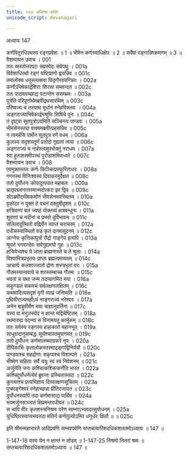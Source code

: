 ```yaml
---
title: १४७ अधिरथ-प्रवेशः
unicode_script: devanagari

---
```



अध्यायः 147

कर्णपितुरधिरथस्य रङ्गप्रवेशः ॥ 1 ॥ भीमेन कर्णस्याधिक्षेपः ॥ 2 ॥ सर्वेषां रङ्गान्निष्क्रमणम् ॥ 3 ॥
वैशम्पायन उवाच ।	001  
ततः स्रस्तोत्तरपटः सप्रस्वेदः सवेपथुः ।	001a  
विवेशाधिरथो रङ्गं यष्टिप्राणो ह्वयन्निव ॥	001c  
तमालोक्य धनुस्त्यक्त्वा पितृगौरवयन्त्रितः ।	002a  
कर्णोऽभिषेकार्द्रशिराः शिरसा समवन्दत ॥	002c  
ततः पादाववच्छाद्य पटान्तेन ससम्भ्रमः ।	003a  
पुत्रेति परिपूर्णार्थमब्रवीद्रथसारथिम् ॥	003c  
परिष्वज्य च तस्याथ मूर्धानं स्नेहविक्लवः ।	004a  
अङ्गराज्याभिषेकार्द्रमश्रुभिः सिषिचे पुनः ॥	004c  
तं दृष्ट्वा सूतपुत्रोऽयमिति सञ्चिन्त्य पाण्डवः ।	005a  
भीमसेनस्तदा वाक्यमब्रवीत्प्रहसन्निव ॥	005c  
न त्वमर्हसि पार्थेन सूतपुत्र रणे वधम् ।	006a  
कुलस्य सदृशस्तूर्णं प्रतोदो गृह्यतां त्वया ॥	006c  
अङ्गराज्यं च नार्हस्त्वमुपभोक्तुं नराधम ।	007a  
श्वा हुताशसमीपस्थं पुरोडाशमिवाध्वरे ॥	007c  
वैशम्पायन उवाच ।	008  
एवमुक्तस्ततः कर्णः किञ्चित्प्रस्फुरिताधरः ।	008a  
गगनस्थं विनिःश्वस्य दिवाकरमुदैक्षत ॥	008c  
ततो दुर्योधनः कोपादुत्पपात महाबलः ।	009a  
भ्रातृपद्मवनात्तस्मान्मदोत्कट इव द्विपः ॥	009c  
सोऽब्रवीद्भीमकर्माणं भीमसेनमवस्थितम् ।	010a  
वृकोदर न युक्तं ते वचनं वक्तुमीदृशम् ॥	010c  
क्षत्रियाणां बलं ज्यष्ठं योक्तव्यं क्षत्रबन्धुना ।	011a  
शूराणां च नदीनां च प्रभवो दुर्विभावनः ॥	011c  
सलिलादुत्थितो वह्निर्येन व्याप्तं चराचरम् ।	012a  
दधीचस्यास्थितो वज्रं कृतं दानवसूदनम् ॥	012c  
आग्नेयः कृत्तिकापुत्रो रौद्रो गाङ्गेय इत्यपि ।	013a  
श्रूयते भगवान्देवः सर्वगुह्यमयो गुहः ॥	013c  
क्षत्रियेभ्यश्च ये जाता ब्राह्मणास्ते च ते श्रुताः ।	014a  
विश्वामित्रप्रभृतयः प्राप्ता ब्रह्मत्वमव्ययम् ॥	014c  
आचार्यः कलशाज्जातो द्रोणः शस्त्रभृतां वरः ।	015a  
गौतमस्यान्ववाये च शरस्तम्बाच्च गौतमः ॥	015c  
भवतां च यथा जन्म तदप्यागमितं मया ।	016a  
सकुण्डलं सकवचं सर्वलक्षणलक्षितम् ।	016c  
कथमादित्यसदृशं मृगी व्याघ्रं जनिष्यति ॥	016e  
पृथिवीराज्यमर्होऽयं नाङ्गराज्यं नरेश्वरः ।	017a  
अनेन बाहुवीर्येण मया चाज्ञानुवर्तिना ॥	017c  
यस्य वा मनुजस्येदं न क्षान्तं मद्विचेष्टितम् ।	018a  
रथमारुह्य पद्भ्यां स विनामयतु कार्मुकम् ॥	018c  
ततः सर्वस्य रङ्गस्य हाहाकारो महानभूत् ।	019a  
साधुवादानुसम्बद्धः सूर्यश्चास्तमुपागमत् ॥	019c  
ततो दुर्योधनः कर्णमालम्ब्याग्रकरे नृपः ।	020a  
दीपिकाभिः कृतालोकस्तस्माद्रङ्गाद्विनिर्ययौ ॥	020c  
पाण्डवाश्च सहद्रोणाः सकृपाश्च विशाम्पते ।	021a  
भीष्मेण सहिताः सर्वे ययुः स्वं स्वं निवेशनम् ॥	021c  
अर्जुनेति जनः कश्चित्कश्चित्कर्णेति भारत ।	022a  
कश्चिद्दुर्योधनेत्येवं ब्रुवन्तः प्रस्थितास्तदा ॥	022c  
कुन्त्याश्च प्रत्यभिज्ञाय दिव्यलक्षणसूचितम् ।	023a  
पुत्रमङ्गेश्वरं स्नेहाच्छन्ना प्रीतिरजायत ॥	023c  
दुर्योधनस्यापि तदा कर्णमासाद्य पार्थिव ।	024a  
भयमर्जुनसञ्जातं क्षिप्रमन्तरधीयत ॥	024c  
स चापि वीरः कृतशस्त्रनिश्रमः परेण साम्नाऽभ्यवदत्सुयोधनम् ।	025a  
युधिष्ठिरस्याप्यभवत्तदा मतिर्न कर्णतुल्योऽस्ति धनुर्धरः क्षितौ ॥ ॥	025c  

इति श्रीमन्महाभारते आदिप्रवणि सम्भवपर्वणि सप्तचत्वारिंशदधिकशततमोऽध्यायः ॥ 147 ॥

1-147-18 यस्य येन न क्षान्तं न सोढम् ॥ 1-147-25 निश्रमो नितरां श्रमः ॥ सप्तचत्वारिंशदधिकशततमोऽध्यायः ॥ 147 ॥
